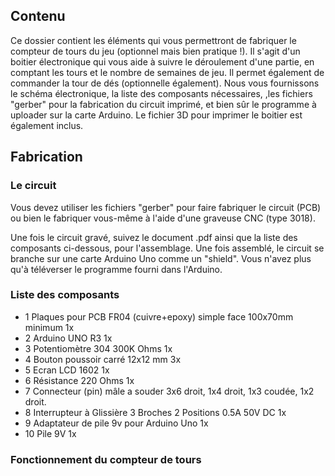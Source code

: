 ## Contenu

Ce dossier contient les éléments qui vous permettront de fabriquer le compteur de tours du jeu (optionnel mais bien pratique !). Il s'agit d'un boitier électronique qui vous aide à suivre le déroulement d'une partie, en comptant les tours et le nombre de semaines de jeu. Il permet également de commander la tour de dés (optionnelle également). 
Nous vous fournissons le schéma électronique, la liste des composants nécessaires, ,les fichiers "gerber" pour la fabrication du circuit imprimé, et bien sûr le programme à uploader sur la carte Arduino.
Le fichier 3D pour imprimer le boitier est également inclus.

## Fabrication

### Le circuit

Vous devez utiliser les fichiers "gerber" pour faire fabriquer le circuit (PCB) ou bien le fabriquer vous-même à l'aide d'une graveuse CNC (type 3018). 

Une fois le circuit gravé, suivez le document .pdf ainsi que la liste des composants ci-dessous, pour l'assemblage.
Une fois assemblé, le circuit se branche sur une carte Arduino Uno comme un "shield". Vous n'avez plus qu'à téléverser le programme fourni dans l'Arduino.

### Liste des composants

- 1 Plaques pour PCB FR04 (cuivre+epoxy) simple face 100x70mm minimum  1x
- 2 Arduino UNO R3  1x
- 3 Potentiomètre 304 300K Ohms  1x
- 4 Bouton poussoir carré 12x12 mm   3x
- 5 Ecran LCD 1602   1x
- 6 Résistance 220 Ohms   1x
- 7 Connecteur (pin) mâle a souder  3x6 droit, 1x4 droit, 1x3 coudée, 1x2 droit.
- 8 Interrupteur à Glissière 3 Broches 2 Positions 0.5A 50V DC   1x
- 9 Adaptateur de pile 9v pour Arduino Uno   1x
- 10 Pile 9V   1x

### Fonctionnement du compteur de tours

